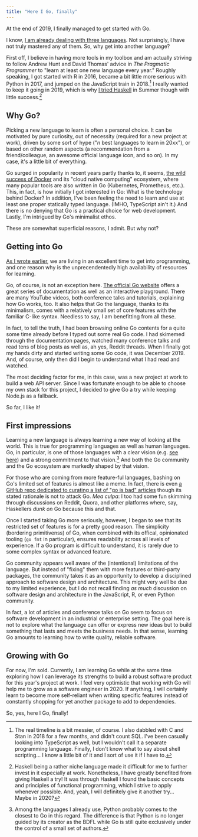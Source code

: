 ```yaml
---
title: "Here I Go, finally"
---
```


At the end of 2019, I finally managed to get started with Go.

I know, [I am already dealing with three languages](../a-tale-of-three-languages). Not surprisingly, I have not truly mastered any of them. So, why get into another language?

First off, I believe in having more tools in my toolbox and am actually striving to follow Andrew Hunt and David Thomas' advice in _The Pragmatic Programmer_ to "learn at least one new language every year." Roughly speaking, I got started with R in 2016, became a bit little more serious with Python in 2017, and jumped on the JavaScript train in 2018.[^1] I really wanted to keep it going in 2019, which is why [I tried Haskell](../getting-into-haskell-instead-of) in Summer though with little success.[^2]

[^1]: The real timeline is a bit messier, of course. I also dabbled with C and Stan in 2018 for a few months, and didn't count SQL. I've been casually looking into TypeScript as well, but I wouldn't call it a separate programming language. Finally, I don't know what to say about shell scripting... I know a little bit of it and I sort of use it if I have to.

[^2]: Haskell being a rather niche language made it difficult for me to further invest in it especially at work. Nonetheless, I have greatly benefited from giving Haskell a try! It was through Haskell I found the basic concepts and principles of functional programming, which I strive to apply whenever possible. And, yeah, I will definitely give it another try... Maybe in 2020?

## Why Go?

Picking a new language to learn is often a personal choice. It can be motivated by pure curiosity, out of necessity (required for a new project at work), driven by some sort of hype ("_n_ best languages to learn in 20xx"), or based on other random aspects (a recommendation from a friend/colleague, an awesome official language icon, and so on). In my case, it's a little bit of everything.
  
Go surged in popularity in recent years partly thanks to, it seems, [the wild success of Docker]([https://www.zdnet.com/article/what-is-docker-and-why-is-it-so-darn-popular/](https://www.zdnet.com/article/what-is-docker-and-why-is-it-so-darn-popular/)) and its "cloud native computing" ecosystem, where many popular tools are also written in Go (Kubernetes, Prometheus, etc.). This, in fact, is how initially I got interested in Go: What is the technology behind Docker? In addition, I've been feeling the need to learn and use at least one proper statically typed language. (IMHO, TypeScript ain't it.) And there is no denying that Go is a practical choice for web development. Lastly, I'm intrigued by Go's minimalist ethos.

These are somewhat superficial reasons, I admit. But why not?

## Getting into Go

[As I wrote earlier](../jump-in-this-is-the-best-time-to-learn-programming), we are living in an excellent time to get into programming, and one reason why is the unprecendentedly high availability of resources for learning.

Go, of course, is not an exception here. [The official Go website](http://golang.org) offers a great series of documentation as well as an interactive playground. There are many YouTube videos, both conference talks and tutorials, explaining how Go works, too. It also helps that Go the language, thanks to its minimalism, comes with a relatively small set of core features with the familiar C-like syntax. Needless to say, I am benefitting from all these.

In fact, to tell the truth, I had been browsing online Go contents for a quite some time already before I typed out some real Go code. I had skimemed through the documentation pages, watched many conference talks and read tens of blog posts as well as, ah yes, Reddit threads. When I finally got my hands dirty and started writing some Go code, it was December 2019. And, of course, only then did I begin to understand what I had read and watched.

The most deciding factor for me, in this case, was a new project at work to build a web API server. Since I was fortunate enough to be able to choose my own stack for this project, I decided to give Go a try while keeping Node.js as a fallback.

So far, I like it!

## First impressions

Learning a new language is always learning a new way of looking at the world. This is true for programming languages as well as human languages. Go, in particular, is one of those languages with a clear vision (e.g. [see here](https://go-proverbs.github.io/)) and a strong commitment to that vision.[^3] And both the Go community and the Go ecosystem are markedly shaped by that vision.

[^3]: Among the languages I already use, Python probably comes to the closest to Go in this regard. The difference is that Python is no longer guided by its creator as the BDFL while Go is still quite exclusively under the control of a small set of authors. 

For those who are coming from more feature-ful languages, bashing on Go's limited set of features is almost like a meme. In fact, there is even [a GitHub repo dedicated to curating a list of "go is bad" articles](https://github.com/ksimka/go-is-not-good) though its stated rationale is not to attack Go. _Mea culpa_: I too had some fun skimming through discussions on Reddit, Quora, and other platforms where, say, Haskellers _dunk on_ Go because this and that.

Once I started taking Go more seriously, however, I began to see that its restricted set of features is for a pretty good reason. The simplicity (bordering primitivenss) of Go, when combined with its offical, opinionated tooling (`go fmt` in particular), ensures readability across all levels of experience. If a Go program is difficult to understand, it is rarely due to some complex syntax or advanced feature.

Go community appears well aware of the (intentional) limitations of the language. But instead of "fixing" them with more features or third-party packages, the community takes it as an opportunity to develop a disciplined approach to software design and architecture. This might very well be due to my limited experience, but I do not recall finding _as much_ discussion on software design and architecture in the JavaScript, R, or even Python community.

In fact, a lot of articles and conference talks on Go seem to focus on software development in an industrial or enterprise setting. The goal here is not to explore what the language can offer or express new ideas but to build something that lasts and meets the business needs. In that sense, learning Go amounts to learning how to write quality, reliable software.

## Growing with Go

For now, I'm sold. Currently, I am learning Go while at the same time exploring how I can leverage its strengths to build a robust software product for this year's project at work. I feel very optimistic that working with Go will help me to grow as a software engineer in 2020. If anything, I will certainly learn to become more self-reliant when writing specific features instead of constantly shopping for yet another package to add to dependencies.

So, yes, here I Go, finally!